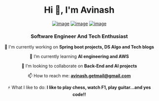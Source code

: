 <h1 align="center">Hi 👋, I'm Avinash</h1>
<div align="center">

[![image](https://img.shields.io/badge/LinkedIn-080908?style=for-the-badge&logo=linkedin&logoColor=white)](https://www.linkedin.com/in/avinash550/)
[![image](https://img.shields.io/badge/Gmail-080908?style=for-the-badge&logo=gmail&logoColor=white)](mailto:avinash.getmail@gmail.com)
[![image](https://img.shields.io/badge/Medium-080908?style=for-the-badge&logo=Medium&logoColor=white)](https://medium.com/@avinash550)

</div>
<div align="center">
<h3 align="center">Software Engineer And Tech Enthusiast</h3>

 🔭 I'm currently working on **Spring boot projects, DS Algo and Tech blogs**

 🌱 I’m currently learning **AI engineering and AWS**

 👯 I’m looking to collaborate on **Back-End and AI projects**

 📫 How to reach me: **avinash.getmail@gmail.com**

⚡ What I like to do: **I like to play chess, watch F1, play guitar...and yes code!!**

</div>
